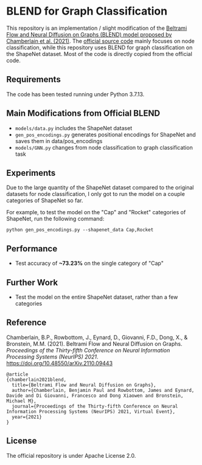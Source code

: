 # BLEND for Graph Classification
This repository is an implementation / slight modification of the [Beltrami Flow and Neural Diffusion on Graphs (BLEND) model proposed by Chamberlain et al. (2021)](https://arxiv.org/pdf/2110.09443.pdf). The [official source code](https://github.com/twitter-research/graph-neural-pde) mainly focuses on node classification, while this repository uses BLEND for graph classification on the ShapeNet dataset. Most of the code is directly copied from the official code.


## Requirements
The code has been tested running under Python 3.7.13.


## Main Modifications from Official BLEND
- `models/data.py` includes the ShapeNet dataset
- `gen_pos_encodings.py` generates positional encodings for ShapeNet and saves them in data/pos_encodings
- `models/GNN.py` changes from node classification to graph classification task


## Experiments
Due to the large quantity of the ShapeNet dataset compared to the original datasets for node classification, I only got to run the model on a couple categories of ShapeNet so far.

For example, to test the model on the "Cap" and "Rocket" categories of ShapeNet, run the following command:

```
python gen_pos_encodings.py --shapenet_data Cap,Rocket
```


## Performance
- Test accuracy of **~73.23%** on the single category of "Cap"


## Further Work
- Test the model on the entire ShapeNet dataset, rather than a few categories


## Reference
Chamberlain, B.P., Rowbottom, J., Eynard, D., Giovanni, F.D., Dong, X., & Bronstein, M.M. (2021). Beltrami Flow and Neural Diffusion on Graphs. *Proceedings of the Thirty-fifth Conference on Neural Information Processing Systems (NeurIPS) 2021*. https://doi.org/10.48550/arXiv.2110.09443
```
@article
{chamberlain2021blend,
  title={Beltrami Flow and Neural Diffusion on Graphs},
  author={Chamberlain, Benjamin Paul and Rowbottom, James and Eynard, Davide and Di Giovanni, Francesco and Dong Xiaowen and Bronstein, Michael M},
  journal={Proceedings of the Thirty-fifth Conference on Neural Information Processing Systems (NeurIPS) 2021, Virtual Event},
  year={2021}
}
```


## License
The official repository is under Apache License 2.0.

